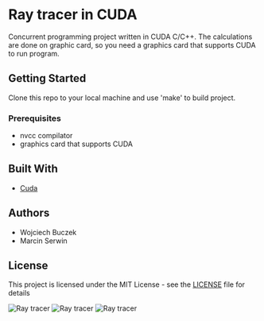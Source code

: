 #  Ray tracer in CUDA

Concurrent programming project written in CUDA C/C++.
The calculations are done on graphic card, so you need a graphics card that supports CUDA to run program.

## Getting Started

Clone this repo to your local machine and use 'make' to build project.

### Prerequisites

- nvcc compilator
- graphics card that supports CUDA

## Built With

* [Cuda](https://developer.nvidia.com/cuda-zone)

## Authors

- Wojciech Buczek
- Marcin Serwin

## License

This project is licensed under the MIT License - see the [LICENSE](LICENSE) file for details

![Ray tracer](https://i.imgur.com/DnE9XDe.png)
![Ray tracer](https://i.imgur.com/wL2hifm.png)
![Ray tracer](https://i.imgur.com/47JAnX9.png)
